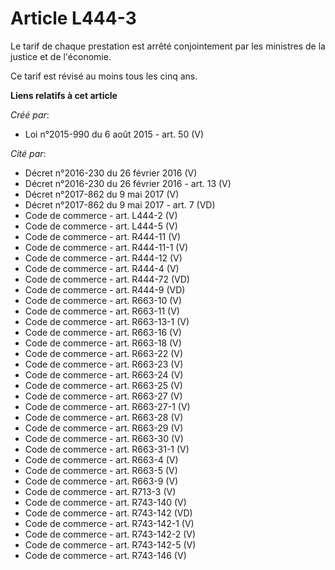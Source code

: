 # Article L444-3

Le tarif de chaque prestation est arrêté conjointement par les ministres de la justice et de l'économie.

Ce tarif est révisé au moins tous les cinq ans.

**Liens relatifs à cet article**

_Créé par_:

  - Loi n°2015-990 du 6 août 2015 - art. 50 (V)

_Cité par_:

  - Décret n°2016-230 du 26 février 2016 (V)
  - Décret n°2016-230 du 26 février 2016 - art. 13 (V)
  - Décret n°2017-862 du 9 mai 2017 (V)
  - Décret n°2017-862 du 9 mai 2017 - art. 7 (VD)
  - Code de commerce - art. L444-2 (V)
  - Code de commerce - art. L444-5 (V)
  - Code de commerce - art. R444-11 (V)
  - Code de commerce - art. R444-11-1 (V)
  - Code de commerce - art. R444-12 (V)
  - Code de commerce - art. R444-4 (V)
  - Code de commerce - art. R444-72 (VD)
  - Code de commerce - art. R444-9 (VD)
  - Code de commerce - art. R663-10 (V)
  - Code de commerce - art. R663-11 (V)
  - Code de commerce - art. R663-13-1 (V)
  - Code de commerce - art. R663-16 (V)
  - Code de commerce - art. R663-18 (V)
  - Code de commerce - art. R663-22 (V)
  - Code de commerce - art. R663-23 (V)
  - Code de commerce - art. R663-24 (V)
  - Code de commerce - art. R663-25 (V)
  - Code de commerce - art. R663-27 (V)
  - Code de commerce - art. R663-27-1 (V)
  - Code de commerce - art. R663-28 (V)
  - Code de commerce - art. R663-29 (V)
  - Code de commerce - art. R663-30 (V)
  - Code de commerce - art. R663-31-1 (V)
  - Code de commerce - art. R663-4 (V)
  - Code de commerce - art. R663-5 (V)
  - Code de commerce - art. R663-9 (V)
  - Code de commerce - art. R713-3 (V)
  - Code de commerce - art. R743-140 (V)
  - Code de commerce - art. R743-142 (VD)
  - Code de commerce - art. R743-142-1 (V)
  - Code de commerce - art. R743-142-2 (V)
  - Code de commerce - art. R743-142-5 (V)
  - Code de commerce - art. R743-146 (V)
